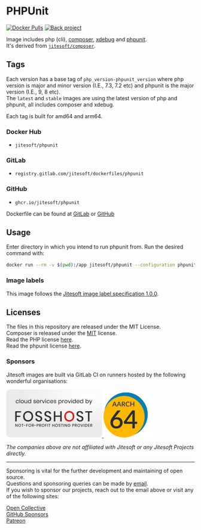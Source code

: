 # PHPUnit

[![Docker Pulls](https://img.shields.io/docker/pulls/jitesoft/phpunit.svg)](https://cloud.docker.com/u/jitesoft/repository/docker/jitesoft/phpunit)
[![Back project](https://img.shields.io/badge/Open%20Collective-Tip%20the%20devs!-blue.svg)](https://opencollective.com/jitesoft-open-source)

Image includes php (cli), [composer](https://getcomposer.org/), [xdebug](https://xdebug.org/) and [phpunit](https://phpunit.de/).  
It's derived from [`jitesoft/composer`](https://gitlab.com/jitesoft/dockerfiles/composer-alpine/blob/master/Dockerfile).

## Tags

Each version has a base tag of `php_version-phpunit_version` where php version is major and minor version (I.E., 7.3, 7.2 etc) and phpunit is the major version (I.E., 9, 8 etc).  
The `latest` and `stable` images are using the latest version of php and phpunit, all includes composer and xdebug.

Each tag is built for amd64 and arm64.

### Docker Hub

* `jitesoft/phpunit`

### GitLab

* `registry.gitlab.com/jitesoft/dockerfiles/phpunit`

### GitHub

* `ghcr.io/jitesoft/phpunit`

Dockerfile can be found at [GitLab](https://gitlab.com/jitesoft/dockerfiles/composer-alpine/blob/master/Dockerfile) or [GitHub](https://github.com/jitesoft/docker-phpunit/blob/master/Dockerfile)

## Usage

Enter directory in which you intend to run phpunit from. Run the desired command with:

```bash
docker run --rm -v $(pwd):/app jitesoft/phpunit --configuration phpunit.xml
```

### Image labels

This image follows the [Jitesoft image label specification 1.0.0](https://gitlab.com/snippets/1866155).

## Licenses

The files in this repository are released under the MIT License.  
Composer is released under the [MIT](https://github.com/composer/composer/blob/master/LICENSE) license.  
Read the PHP license [here](https://www.php.net/license/index.php).  
Read the phpunit license [here](https://github.com/sebastianbergmann/phpunit/blob/master/LICENSE).

### Sponsors

Jitesoft images are built via GitLab CI on runners hosted by the following wonderful organisations:

<a href="https://fosshost.org/">
  <img src="https://raw.githubusercontent.com/jitesoft/misc/master/sponsors/fosshost.png" height="128" alt="Fosshost logo" />
</a>
<a href="https://www.aarch64.com/">
  <img src="https://raw.githubusercontent.com/jitesoft/misc/master/sponsors/aarch64.png" height="128" alt="Aarch64 logo" />
</a>

_The companies above are not affiliated with Jitesoft or any Jitesoft Projects directly._

---

Sponsoring is vital for the further development and maintaining of open source.  
Questions and sponsoring queries can be made by <a href="mailto:sponsor@jitesoft.com">email</a>.  
If you wish to sponsor our projects, reach out to the email above or visit any of the following sites:

[Open Collective](https://opencollective.com/jitesoft-open-source)  
[GitHub Sponsors](https://github.com/sponsors/jitesoft)  
[Patreon](https://www.patreon.com/jitesoft)
